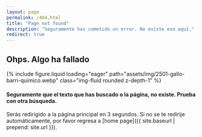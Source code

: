 ```yaml
---
layout: page
permalink: /404.html
title: "Page not found"
description: "Seguramente has cometido un error. No existe eso aquí."
redirect: true
---
```


## Ohps. Algo ha fallado

<div class="row mt-3">
    <div class="col-sm mt-3 mt-md-0">
        {% include figure.liquid loading="eager" path="assets/img/2501-gallo-barri-quimico.webp" class="img-fluid rounded z-depth-1" %}
    </div>
</div>

#### Seguramente que el texto que has buscado o la página, no existe. Prueba con otra búsqueda.

Serás redirigido a la página principal en 3 segundos. Si no se te redirije automáticamente, por favor regresa a [home page]({{ site.baseurl | prepend: site.url }}).


